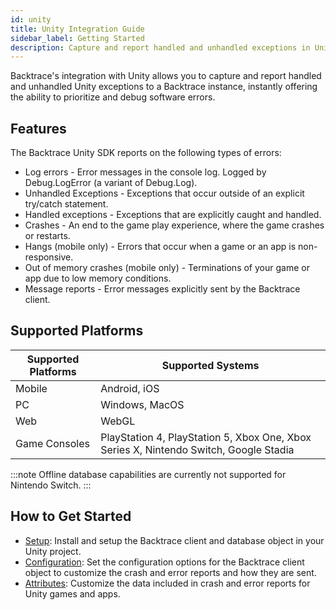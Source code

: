 ```yaml
---
id: unity
title: Unity Integration Guide
sidebar_label: Getting Started
description: Capture and report handled and unhandled exceptions in Unity games and apps.
---
```

Backtrace's integration with Unity allows you to capture and report handled and unhandled Unity exceptions to a Backtrace instance, instantly offering the ability to prioritize and debug software errors.

## Features

The Backtrace Unity SDK reports on the following types of errors:

* Log errors - Error messages in the console log. Logged by Debug.LogError (a variant of Debug.Log).
* Unhandled Exceptions - Exceptions that occur outside of an explicit try/catch statement.
* Handled exceptions - Exceptions that are explicitly caught and handled.
* Crashes - An end to the game play experience, where the game crashes or restarts.
* Hangs (mobile only) -  Errors that occur when a game or an app is non-responsive.
* Out of memory crashes (mobile only) - Terminations of your game or app due to low memory conditions.
* Message reports - Error messages explicitly sent by the Backtrace client.

## Supported Platforms

|Supported Platforms|Supported Systems|
|---------|---------|
|Mobile|Android, iOS|
|PC|Windows, MacOS|
|Web|WebGL|
|Game Consoles|PlayStation 4, PlayStation 5, Xbox One, Xbox Series X, Nintendo Switch, Google Stadia|

:::note
Offline database capabilities are currently not supported for Nintendo Switch.
:::

## How to Get Started

* [Setup](/error-reporting/platform-integrations/unity/setup): Install and setup the Backtrace client and database object in your Unity project.
* [Configuration](/error-reporting/platform-integrations/unity/configuration): Set the configuration options for the Backtrace client object to customize the crash and error reports and how they are sent.
* [Attributes](/error-reporting/platform-integrations/unity/attributes): Customize the data included in crash and error reports for Unity games and apps.
